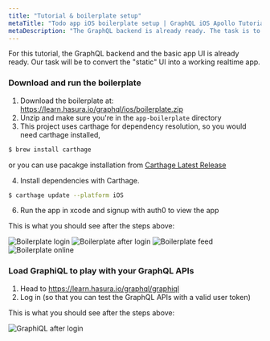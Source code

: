 ```yaml
---
title: "Tutorial & boilerplate setup"
metaTitle: "Todo app iOS boilerplate setup | GraphQL iOS Apollo Tutorial"
metaDescription: "The GraphQL backend is already ready. The task is to convert the static UI into a working realtime app in iOS"
---
```


For this tutorial, the GraphQL backend and the basic app UI is already ready.
Our task will be to convert the "static" UI into a working realtime app.

### Download and run the boilerplate

1. Download the boilerplate at: https://learn.hasura.io/graphql/ios/boilerplate.zip
2. Unzip and make sure you're in the `app-boilerplate` directory
3. This project uses carthage for dependency resolution, so you would need carthage installed,

```bash
$ brew install carthage
```

or you can use pacakge installation from [Carthage Latest Release](https://github.com/Carthage/Carthage/releases)

4. Install dependencies with Carthage.

```bash
$ carthage update --platform iOS
```

6. Run the app in xcode and signup with auth0 to view the app

This is what you should see after the steps above:

![Boilerplate login](https://graphql-engine-cdn.hasura.io/learn-hasura/assets/graphql-ios/boilerplate-login.png )
![Boilerplate after login](https://graphql-engine-cdn.hasura.io/learn-hasura/assets/graphql-ios/boilerplate-todos-landing-selected.png)
![Boilerplate feed](https://graphql-engine-cdn.hasura.io/learn-hasura/assets/graphql-ios/boilerplate-feed.png)
![Boilerplate online](https://graphql-engine-cdn.hasura.io/learn-hasura/assets/graphql-ios/boilerplate-online.png)

### Load GraphiQL to play with your GraphQL APIs

1. Head to https://learn.hasura.io/graphql/graphiql
2. Log in (so that you can test the GraphQL APIs with a valid user token)

This is what you should see after the steps above:

![GraphiQL after login](https://graphql-engine-cdn.hasura.io/learn-hasura/assets/graphql-react/graphiql-after-login.png)
